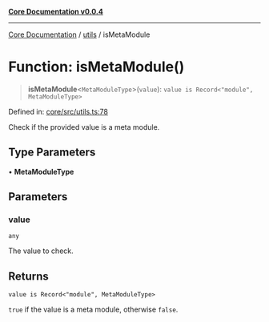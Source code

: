 [**Core Documentation v0.0.4**](../../README.md)

***

[Core Documentation](../../modules.md) / [utils](../README.md) / isMetaModule

# Function: isMetaModule()

> **isMetaModule**\<`MetaModuleType`\>(`value`): `value is Record<"module", MetaModuleType>`

Defined in: [core/src/utils.ts:78](https://github.com/stonemjs/core/blob/2adc2da4c7e3b5a9f593c198ba7e8ad639651777/src/utils.ts#L78)

Check if the provided value is a meta module.

## Type Parameters

• **MetaModuleType**

## Parameters

### value

`any`

The value to check.

## Returns

`value is Record<"module", MetaModuleType>`

`true` if the value is a meta module, otherwise `false`.
